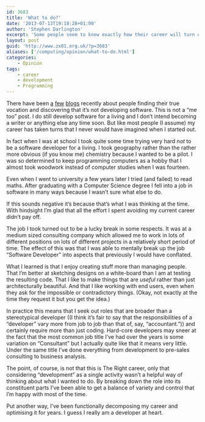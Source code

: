 ```yaml
---
id: 3683
title: 'What to do?'
date: '2013-07-13T19:18:28+01:00'
author: 'Stephen Darlington'
excerpt: 'Some people seem to know exactly how their career will turn out. It took me a lot longer.'
layout: post
guid: 'http://www.zx81.org.uk/?p=3683'
aliases: ['/computing/opinion/what-to-do.html']
categories:
    - Opinion
tags:
    - career
    - development
    - Programming
---
```


There have been [a](http://mrgan.tumblr.com/post/54438514086/leveling-up "http://mrgan.tumblr.com/post/54438514086/leveling-up") [few](http://mattgemmell.com/2013/07/12/not-a-geek/ "http://mattgemmell.com/2013/07/12/not-a-geek/") [blogs](http://www.marco.org/2013/07/12/a-programming-hobby "http://www.marco.org/2013/07/12/a-programming-hobby") recently about people finding their true vocation and discovering that it’s not developing software. This is not a “me too” post. I do still develop software for a living and I don’t intend becoming a writer or anything else any time soon. But like most people (I assume) my career has taken turns that I never would have imagined when I started out.

In fact when I was at school I took quite some time trying very hard *not* to be a software developer for a living. I took geography rather than the rather more obvious (if you know me) chemistry because I wanted to be a pilot. I was so determined to keep programming computers as a hobby that I almost took woodwork instead of computer studies when I was fourteen.

Even when I went to university a few years later I tried (and failed) to read maths. After graduating with a Computer Science degree I fell into a job in software in many ways because I wasn’t sure what else to do.

If this sounds negative it’s because that’s what I was thinking at the time. With hindsight I’m glad that all the effort I spent avoiding my current career didn’t pay off.

The job I took turned out to be a lucky break in some respects. It was at a medium sized consulting company which allowed me to work in lots of different positions on lots of different projects in a relatively short period of time. The effect of this was that I was able to mentally break up the job “Software Developer” into aspects that previously I would have conflated.

What I learned is that I enjoy creating stuff more than managing people. That I’m better at sketching designs on a white-board than I am at testing the resulting code. That I like to make things that are *useful* rather than just architecturally beautiful. And that I like working with end users, even when they ask for the impossible or contradictory things. (Okay, not exactly at the time they request it but you get the idea.)

In practice this means that I seek out roles that are broader than a stereotypical developer ((I think it’s fair to say that the responsibilities of a “developer” vary more from job to job than that of, say, “accountant.”)) and certainly require more than just coding. Hard-core developers may sneer at the fact that the most common job title I’ve had over the years is some variation on “Consultant” but I actually quite like that it means very little. Under the same title I’ve done everything from development to pre-sales consulting to business analysis.

The point, of course, is not that this is The Right career, only that considering “development” as a single activity wasn’t a helpful way of thinking about what I wanted to do. By breaking down the role into its constituent parts I’ve been able to get a balance of variety and control that I’m happy with most of the time.

Put another way, I’ve been functionally decomposing my career and optimising it for years. I guess I really am a developer at heart.